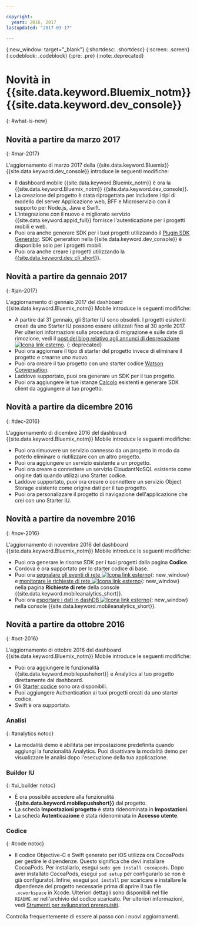 ```yaml
---

copyright:
  years: 2016, 2017
lastupdated: "2017-03-17"

---
```

{:new_window: target="_blank"}
{:shortdesc: .shortdesc}
{:screen: .screen}
{:codeblock: .codeblock}
{:pre: .pre}
{:note:.deprecated}

# Novità in {{site.data.keyword.Bluemix_notm}} {{site.data.keyword.dev_console}}
{: #what-is-new}


## Novità a partire da marzo 2017 
{: #mar-2017}

L'aggiornamento di marzo 2017 della {{site.data.keyword.Bluemix}} {{site.data.keyword.dev_console}} introduce le seguenti modifiche:

   * Il dashboard mobile {{site.data.keyword.Bluemix_notm}} è ora la {{site.data.keyword.Bluemix_notm}} {{site.data.keyword.dev_console}}.
   * La creazione del progetto è stata riprogettata per includere i tipi di modello del server Applicazione web, BFF e Microservizio con il supporto per Node.js, Java e Swift.
   * L'integrazione con il nuovo e migliorato servizio {{site.data.keyword.appid_full}} fornisce l'autenticazione per i progetti mobili e web.
   * Puoi ora anche generare SDK per i tuoi progetti utilizzando il [Plugin SDK Generator](sdk_cli.html). SDK generation nella {{site.data.keyword.dev_console}} è disponibile solo per i progetti mobili.
   * Puoi ora anche creare i progetti utilizzando la [{{site.data.keyword.dev_cli_short}}](dev_cli.html).


## Novità a partire da gennaio 2017
{: #jan-2017}

L'aggiornamento di gennaio 2017 del dashboard {{site.data.keyword.Bluemix_notm}} Mobile introduce le seguenti modifiche:

   * A partire dal 31 gennaio, gli Starter IU sono obsoleti. I progetti esistenti creati da uno Starter IU possono essere utilizzati fino al 30 aprile 2017. Per ulteriori informazioni sulla procedura di migrazione e sulle date di rimozione, vedi il [post del blog relativo agli annunci di deprecazione ![Icona link esterno](../icons/launch-glyph.svg "Icona link esterno")](https://www.ibm.com/blogs/bluemix/2017/01/bluemix-mobile-dashboard-update/).
{: deprecated}
   * Puoi ora aggiornare il tipo di starter del progetto invece di eliminare il progetto e crearne uno nuovo.
   * Puoi ora creare il tuo progetto con uno starter codice [Watson Conversation](tutorial_conversation.html).
   * Laddove supportato, puoi ora generare un SDK per il tuo progetto.
   * Puoi ora aggiungere le tue istanze [Calcolo](sdk_compute.html) esistenti e generare SDK client da aggiungere al tuo progetto.


## Novità a partire da dicembre 2016
{: #dec-2016}

L'aggiornamento di dicembre 2016 del dashboard {{site.data.keyword.Bluemix_notm}} Mobile introduce le seguenti modifiche:

   * Puoi ora rimuovere un servizio connesso da un progetto in modo da poterlo eliminare o riutilizzare con un altro progetto. 
   * Puoi ora aggiungere un servizio esistente a un progetto.
   * Puoi ora creare o connettere un servizio CloudantNoSQL esistente come origine dati quando utilizzi uno Starter codice.
   * Laddove supportato, puoi ora creare o connettere un servizio Object Storage esistente come origine dati per il tuo progetto.
   * Puoi ora personalizzare il progetto di navigazione dell'applicazione che crei con uno Starter IU. 
   

## Novità a partire da novembre 2016
{: #nov-2016}

L'aggiornamento di novembre 2016 del dashboard {{site.data.keyword.Bluemix_notm}} Mobile introduce le seguenti modifiche:

   * Puoi ora generare le risorse SDK per i tuoi progetti dalla pagina **Codice**.
   * Cordova è ora supportato per lo starter codice di base.
   * Puoi ora [segnalare gli eventi di rete ![Icona link esterno](../icons/launch-glyph.svg "Icona link esterno")](/docs/services/mobileanalytics/sdk.html#network-requests){: new_window} e [monitorare le richieste di rete ![Icona link esterno](../icons/launch-glyph.svg "Icona link esterno")](/docs/services/mobileanalytics/app-monitoring.html#monitor-network-requests){: new_window} nella pagina **Richieste di rete** della console {{site.data.keyword.mobileanalytics_short}}.
   * Puoi ora [esportare i dati in dashDB ![Icona link esterno](../icons/launch-glyph.svg "Icona link esterno")](/docs/services/mobileanalytics/app-monitoring.html#dashdb){: new_window} nella console {{site.data.keyword.mobileanalytics_short}}.


## Novità a partire da ottobre 2016
{: #oct-2016}

L'aggiornamento di ottobre 2016 del dashboard {{site.data.keyword.Bluemix_notm}} Mobile introduce le seguenti modifiche:

   * Puoi ora aggiungere le funzionalità {{site.data.keyword.mobilepushshort}} e Analytics al tuo progetto direttamente dal dashboard.
   * Gli [Starter codice](starters.html#Code_Starter) sono ora disponibili.
   * Puoi aggiungere Authentication ai tuoi progetti creati da uno starter codice.
   * Swift è ora supportato.


### Analisi
{: #analytics notoc}

   * La modalità demo è abilitata per impostazione predefinita quando aggiungi la funzionalità Analytics. Puoi disattivare la modalità demo per visualizzare le analisi dopo l'esecuzione della tua applicazione.


### Builder IU
{: #ui_builder notoc}

   * È ora possibile accedere alla funzionalità **{{site.data.keyword.mobilepushshort}}** dal progetto.
   * La scheda **Impostazioni progetto** è stata ridenominata in **Impostazioni**.
   * La scheda **Autenticazione** è stata ridenominata in **Accesso utente**.


### Codice
{: #code notoc}

   * Il codice Objective-C e Swift generato per iOS utilizza ora CocoaPods per gestire le dipendenze. Questo significa che devi installare CocoaPods. Per installarlo, esegui `sudo gem install cocoapods`. Dopo aver installato CocoaPods, esegui `pod setup` per configurarlo se non è già configurato). Infine, esegui `pod install` per scaricare e installare le dipendenze del progetto necessarie prima di aprire il tuo file `.xcworkspace` in Xcode. Ulteriori dettagli sono disponibili nel file `README.md` nell'archivio del codice scaricato. Per ulteriori informazioni, vedi [Strumenti per sviluppatori prerequisiti](get_code.html#prereq-dev-tools).

Controlla frequentemente di essere al passo con i nuovi aggiornamenti.

